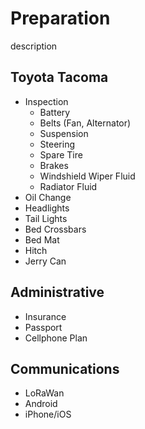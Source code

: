 # Preparation

description

## Toyota Tacoma

- Inspection
  - Battery
  - Belts (Fan, Alternator)
  - Suspension
  - Steering
  - Spare Tire
  - Brakes
  - Windshield Wiper Fluid
  - Radiator Fluid
- Oil Change
- Headlights
- Tail Lights
- Bed Crossbars
- Bed Mat
- Hitch
- Jerry Can

## Administrative

- Insurance
- Passport
- Cellphone Plan

## Communications

- LoRaWan
- Android
- iPhone/iOS
